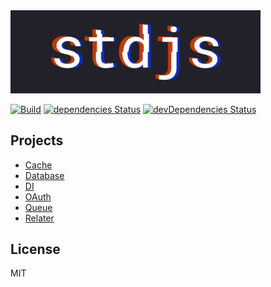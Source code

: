 <img src="./logo.png" alt="stdjs" width="400" />

[![Build](https://img.shields.io/travis/corgidisco/stdjs.svg)](https://travis-ci.org/corgidisco/stdjs)
[![dependencies Status](https://img.shields.io/david/corgidisco/stdjs.svg)](https://david-dm.org/corgidisco/stdjs)
[![devDependencies Status](https://img.shields.io/david/dev/corgidisco/stdjs.svg)](https://david-dm.org/corgidisco/stdjs?type=dev)

## Projects

- [Cache](./packages/cache)
- [Database](./packages/database)
- [DI](./packages/di)
- [OAuth](./packages/oauth)
- [Queue](./packages/queue)
- [Relater](./packages/relater)

## License

MIT
